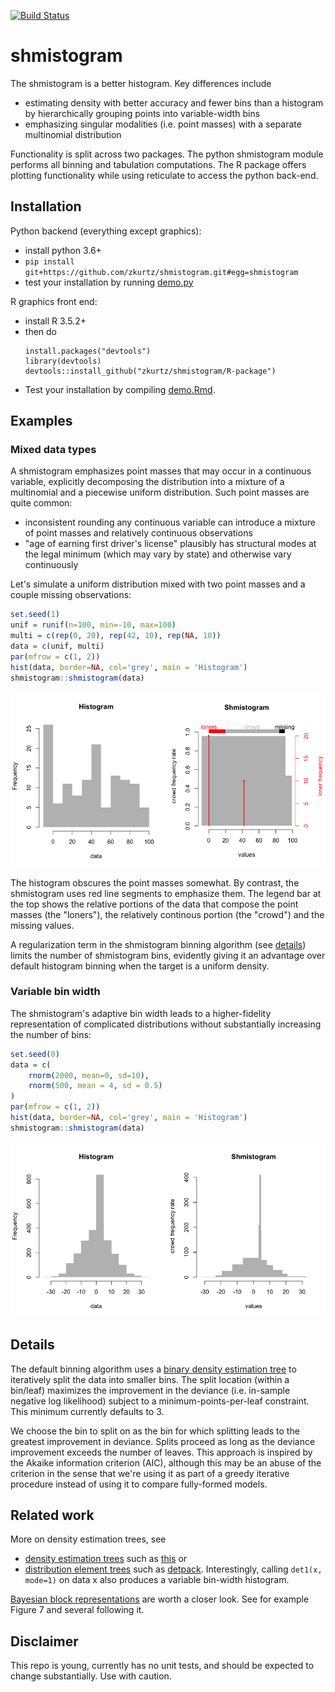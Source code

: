 [![Build Status](https://travis-ci.org/zkurtz/shmistogram.svg?branch=master)](https://travis-ci.org/zkurtz/shmistogram)
# shmistogram

The shmistogram is a better histogram. Key differences include

- estimating density with better accuracy and fewer bins than a histogram 
by hierarchically grouping points into variable-width bins
- emphasizing singular modalities (i.e. point masses) with a separate multinomial distribution

Functionality is split across two packages. The python shmistogram module performs all binning and 
tabulation computations. The R package offers plotting functionality while using reticulate to access the python back-end.

## Installation

Python backend (everything except graphics):
- install python 3.6+
- `pip install git+https://github.com/zkurtz/shmistogram.git#egg=shmistogram`
- test your installation by running [demo.py](demo/demo.py)

R graphics front end:
- install R 3.5.2+
- then do
    ```
    install.packages("devtools")
    library(devtools)
    devtools::install_github("zkurtz/shmistogram/R-package")
    ```
- Test your installation by compiling [demo.Rmd](demo/demo.Rmd).

Examples
--------

### Mixed data types

A shmistogram emphasizes point masses that may occur in a continuous variable, explicitly decomposing the distribution into a mixture of a multinomial and a piecewise uniform distribution. Such point masses are quite common:

-   inconsistent rounding any continuous variable can introduce a mixture of point masses and relatively continuous observations
-   "age of earning first driver's license" plausibly has structural modes at the legal minimum (which may vary by state) and otherwise vary continuously

Let's simulate a uniform distribution mixed with two point masses and a couple missing observations:

``` r
set.seed(1)
unif = runif(n=100, min=-10, max=100)
multi = c(rep(0, 20), rep(42, 10), rep(NA, 10))
data = c(unif, multi)
par(mfrow = c(1, 2))
hist(data, border=NA, col='grey', main = 'Histogram')
shmistogram::shmistogram(data)
```

![](demo/demo_files/figure-markdown_github/unnamed-chunk-1-1.png)

The histogram obscures the point masses somewhat. By contrast, the shmistogram uses red line segments to emphasize them. The legend bar at the top shows the relative portions of the data that compose the point masses (the "loners"), the relatively continous portion (the "crowd") and the missing values.

A regularization term in the shmistogram binning algorithm (see [details](#Details)) limits the number of shmistogram bins, evidently giving it an advantage over default histogram binning when the target is a uniform density.

### Variable bin width

The shmistogram's adaptive bin width leads to a higher-fidelity representation of complicated distributions without substantially increasing the number of bins:

``` r
set.seed(0)
data = c(
    rnorm(2000, mean=0, sd=10),
    rnorm(500, mean = 4, sd = 0.5)
)
par(mfrow = c(1, 2))
hist(data, border=NA, col='grey', main = 'Histogram')
shmistogram::shmistogram(data)
```

![](demo/demo_files/figure-markdown_github/unnamed-chunk-2-1.png)
## Details

The default binning algorithm uses a [binary density estimation tree](shmistogram/det/__init__.py) to iteratively split the data into smaller bins. The split location (within a bin/leaf) maximizes the improvement in the deviance (i.e. in-sample negative log likelihood) subject to a minimum-points-per-leaf constraint. This minimum currently defaults to 3. 

We choose the bin to split on as the bin for which splitting leads to the greatest improvement in deviance. Splits proceed as long as the deviance improvement exceeds the number of leaves. This approach is inspired by the Akaike information criterion (AIC), although this may be an abuse of the criterion in the sense that we're using it as part of a greedy iterative procedure instead of using it to compare fully-formed models. 

## Related work

More on density estimation trees, see
- [density estimation trees](https://mlpack.org/papers/det.pdf) 
such as [this](https://gitlab.cern.ch/landerli/density-estimation-trees) or
- [distribution element trees](https://arxiv.org/pdf/1610.00345.pdf) such as 
[detpack](https://github.com/cran/detpack/blob/master/R/det1.R). Interestingly, calling `det1(x, mode=1)` on data x also produces a variable bin-width histogram.

[Bayesian block representations](https://arxiv.org/pdf/1207.5578.pdf) are worth a closer look. See for example Figure 7 and several following it.

## Disclaimer

This repo is young, currently has no unit tests, and should be expected to change substantially. Use with caution.
